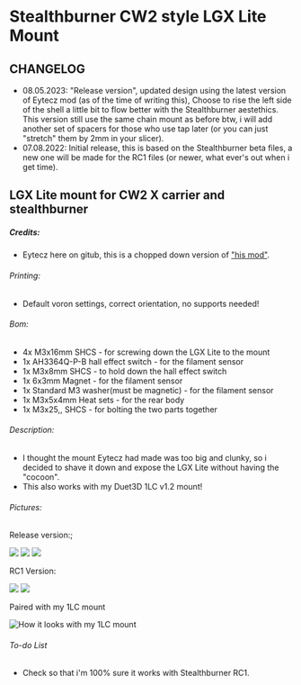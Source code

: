 # Stealthburner CW2 style LGX Lite Mount
## CHANGELOG
- 08.05.2023: "Release version", updated design using the latest version of Eytecz mod (as of the time of writing this), Choose to rise the left side of the shell a little bit to flow better with the Stealthburner aestethics. This version still use the same chain mount as before btw, i will add another set of spacers for those who use tap later (or you can just "stretch" them by 2mm in your slicer).
- 07.08.2022: Initial release, this is based on the Stealthburner beta files, a new one will be made for the RC1 files (or newer, what ever's out when i get time).

## LGX Lite mount for CW2 X carrier and stealthburner
##### Credits:
- Eytecz here on gitub, this is a chopped down version of ["his mod"](https://github.com/Eytecz/LGX_Lite_Stealthburner_CW2_style_mount).

###### Printing:
- Default voron settings, correct orientation, no supports needed!

###### Bom:
- 4x M3x16mm SHCS - for screwing down the LGX Lite to the mount
- 1x AH3364Q-P-B hall effect switch - for the filament sensor
- 1x M3x8mm SHCS - to hold down the hall effect switch
- 1x 6x3mm Magnet - for the filament sensor
- 1x Standard M3 washer(must be magnetic) - for the filament sensor
- 1x M3x5x4mm Heat sets - for the rear body
- 1x M3x25,, SHCS - for bolting the two parts together

###### Description:
- I thought the mount Eytecz had made was too big and clunky, so i decided to shave it down and expose the LGX Lite without having the "cocoon".
- This also works with my Duet3D 1LC v1.2 mount!

###### Pictures:
Release version:;

![](./pics/4.png)
![](./pics/5.png)
![](./pics/6.png)

RC1 Version:

![](./pics/1.png)
![](./pics/2.png)

Paired with my 1LC mount

![How it looks with my 1LC mount](./pics/3.png)

###### To-do List
- Check so that i'm 100% sure it works with Stealthburner RC1.